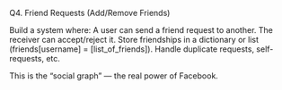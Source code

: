 Q4. Friend Requests (Add/Remove Friends)

Build a system where:
A user can send a friend request to another.
The receiver can accept/reject it.
Store friendships in a dictionary or list (friends[username] = [list_of_friends]).
Handle duplicate requests, self-requests, etc.

This is the “social graph” — the real power of Facebook.